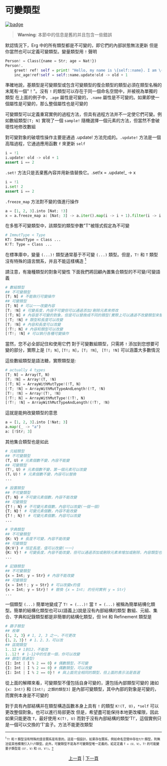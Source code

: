 # 可變類型

[![badge](https://img.shields.io/endpoint.svg?url=https%3A%2F%2Fgezf7g7pd5.execute-api.ap-northeast-1.amazonaws.com%2Fdefault%2Fsource_up_to_date%3Fowner%3Derg-lang%26repos%3Derg%26ref%3Dmain%26path%3Ddoc/EN/syntax/type/18_mut.md%26commit_hash%3D60dfd8580acb1a06dec36895295f92e823931a59)](https://gezf7g7pd5.execute-api.ap-northeast-1.amazonaws.com/default/source_up_to_date?owner=erg-lang&repos=erg&ref=main&path=doc/EN/syntax/type/18_mut.md&commit_hash=60dfd8580acb1a06dec36895295f92e823931a59)

> __Warning__: 本節中的信息是舊的并且包含一些錯誤

默認情況下，Erg 中的所有類型都是不可變的，即它們的內部狀態無法更新
但是你當然也可以定義可變類型。變量類型用 `!` 聲明

```python
Person! = Class({name = Str; age = Nat!})
Person!.
    greet! ref! self = print! "Hello, my name is \{self::name}. I am \{self::age}."
    inc_age!ref!self = self::name.update!old -> old + 1
```

準確地說，基類型是可變類型或包含可變類型的復合類型的類型必須在類型名稱的末尾有一個"！"。沒有 `!` 的類型可以存在于同一個命名空間中，并被視為單獨的類型
在上面的例子中，`.age` 屬性是可變的，`.name` 屬性是不可變的。如果即使一個屬性是可變的，那么整個屬性也是可變的

可變類型可以定義重寫實例的過程方法，但具有過程方法并不一定使它們可變。例如數組類型`[T; N]` 實現了一個 `sample!` 隨機選擇一個元素的方法，但當然不會破壞性地修改數組

對可變對象的破壞性操作主要是通過 .update! 方法完成的。`.update!` 方法是一個高階過程，它通過應用函數 `f` 來更新 `self`

```python
i = !1
i.update! old -> old + 1
assert i == 2
```

`.set!` 方法只是丟棄舊內容并用新值替換它。.set!x = .update!_ -> x

```python
i = !1
i.set! 2
assert i == 2
```

`.freeze_map` 方法對不變的值進行操作

```python
a = [1, 2, 3].into [Nat; !3]
x = a.freeze_map a: [Nat; 3] -> a.iter().map(i -> i + 1).filter(i -> i % 2 == 0).collect(Array)
```

在多態不可變類型中，該類型的類型參數"T"被隱式假定為不可變

```python
# ImmutType < Type
KT: ImmutType = Class ...
K!T: Type = Class ...
```

在標準庫中，變量 `(...)!` 類型通常基于不可變 `(...)` 類型。但是，`T!` 和 `T` 類型沒有特殊的語言關系，并且不能這樣構造 [<sup id="f1">1</sup>](#1)

請注意，有幾種類型的對象可變性
下面我們將回顧內置集合類型的不可變/可變語義

```python
# 數組類型
## 不可變類型
[T; N] # 不能執行可變操作
## 可變類型
[T; N] # 可以一一改變內容
[T; !N] # 可變長度，內容不可變但可以通過添加/刪除元素來修改
[!T; N] # 內容是不可變的對象，但是可以替換成不同的類型(實際上可以通過不改變類型來替換)
[!T; !N] # 類型和長度可以改變
[T; !N] # 內容和長度可以改變
[!T!; N] # 內容和類型可以改變
[!T!; !N] # 可以執行各種可變操作
```

當然，您不必全部記住和使用它們
對于可變數組類型，只需將 `!` 添加到您想要可變的部分，實際上是 `[T; N]`, `[T!; N]`，`[T; !N]`, ` [T!; !N]` 可以涵蓋大多數情況

這些數組類型是語法糖，實際類型是:

```python
# actually 4 types
[T; N] = Array(T, N)
[T; !N] = Array!(T, !N)
[!T; N] = ArrayWithMutType!(!T, N)
[!T; !N] = ArrayWithMutTypeAndLength!(!T, !N)
[T!; !N] = Array!(T!, !N)
[!T!; N] = ArrayWithMutType!(!T!, N)
[!T!; !N] = ArrayWithMutTypeAndLength!(!T!, !N)
```

這就是能夠改變類型的意思

```python
a = [1, 2, 3].into [!Nat; 3]
a.map!(_ -> "a")
a: [!Str; 3]
```

其他集合類型也是如此

```python
# 元組類型
## 不可變類型
(T, U) # 元素個數不變，內容不能變
## 可變類型
(T!, U) # 元素個數不變，第一個元素可以改變
(T，U)！ # 元素個數不變，內容可以替換
...
```

```python
# 設置類型
## 不可變類型
{T; N} # 不可變元素個數，內容不能改變
## 可變類型
{T！; N} # 不可變元素個數，內容可以改變(一個一個)
{T; N}！ # 可變元素個數，內容不能改變
{T！; N}！ # 可變元素個數，內容可以改變
...
```

```python
# 字典類型
## 不可變類型
{K: V} # 長度不可變，內容不能改變
## 可變類型
{K:V!} # 恒定長度，值可以改變(一一)
{K: V}！ # 可變長度，內容不能改變，但可以通過添加或刪除元素來增加或刪除，內容類型也可以改變
...
```

```python
# 記錄類型
## 不可變類型
{x = Int; y = Str} # 內容不能改變
## 可變類型
{x = Int！; y = Str} # 可以改變x的值
{x = Int; y = Str}！ # 替換 {x = Int; 的任何實例 y = Str}
...
```

一個類型 `(...)` 簡單地變成了 `T! = (...)!` 當 `T = (...)` 被稱為簡單結構化類型。簡單的結構化類型也可以(語義上)說是沒有內部結構的類型
數組、元組、集合、字典和記錄類型都是非簡單的結構化類型，但 Int 和 Refinement 類型是

```python
# 篩子類型
## 枚舉
{1, 2, 3} # 1, 2, 3 之一，不可更改
{1、2、3}！ # 1、2、3，可以改
## 區間類型
1..12 # 1到12，不能改
1..12！ # 1-12中的任意一個，你可以改變
## 篩型(普通型)
{I: Int | I % 2 == 0} # 偶數類型，不可變
{I: Int | I % 2 == 0} # 偶數類型，可以改變
{I: Int | I % 2 == 0}！ # 與上面完全相同的類型，但上面的表示法是首選
```

從上面的解釋來看，可變類型不僅包括自身可變的，還包括內部類型可變的
諸如 `{x: Int!}` 和 `[Int!; 之類的類型3]` 是內部可變類型，其中內部的對象是可變的，而實例本身是不可變的

對于具有內部結構并在類型構造函數本身上具有 `!` 的類型 `K!(T, U)`，`*self` 可以更改整個對象。也可以進行局部更改
但是，希望盡可能保持本地更改權限，因此如果只能更改 `T`，最好使用 `K(T!, U)`
而對于沒有內部結構的類型‘T!’，這個實例只是一個可以交換的‘T’盒子。方法不能更改類型

---

<span id="1" style="font-size:x-small"><sup>1</sup> `T!` 和 `T` 類型沒有特殊的語言關系是有意的。這是一個設計。如果存在關系，例如命名空間中存在`T`/`T!`類型，則無法從其他模塊引入`T!`/`T`類型。此外，可變類型不是為不可變類型唯一定義的。給定定義 `T = (U, V)`，`T!` 的可能變量子類型是 `(U!, V)` 和 `(U, V!)`。[?](#f1)</span>

<p align='center'>
    <a href='./17'>上一頁</a> | <a href='./19_bound.md'>下一頁</a>
</p>
